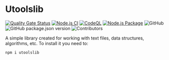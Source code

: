 # Utoolslib

[![Quality Gate Status](https://sonarcloud.io/api/project_badges/measure?project=Secret333Boy_utoolslib&metric=alert_status)](https://sonarcloud.io/dashboard?id=Secret333Boy_utoolslib)
[![Node.js CI](https://github.com/Secret333Boy/utoolslib/actions/workflows/node.js.yml/badge.svg)](https://github.com/Secret333Boy/utoolslib/actions/workflows/node.js.yml)
[![CodeQL](https://github.com/Secret333Boy/utoolslib/actions/workflows/codeql-analysis.yml/badge.svg)](https://github.com/Secret333Boy/utoolslib/actions/workflows/codeql-analysis.yml)
[![Node.js Package](https://github.com/Secret333Boy/utoolslib/actions/workflows/release-package.yml/badge.svg)](https://github.com/Secret333Boy/utoolslib/actions/workflows/release-package.yml)
![GitHub](https://img.shields.io/github/license/Secret333Boy/utoolslib)
![GitHub package.json version](https://img.shields.io/github/package-json/v/Secret333Boy/utoolslib)
![Contributors](https://img.shields.io/github/contributors/Secret333Boy/utoolslib)

A simple library created for working with text files, data structures, algorithms, etc.
To install it you need to:

```
npm i utoolslib
```

